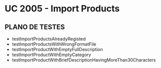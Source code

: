# UC 2005 - Import Products #

## PLANO DE TESTES ##

* testImportProductsAlreadyRegisted
* testImportProductsWithWrongFormatFile
* testImportProductWithEmptyFullDescription
* testImportProductWithEmptyCategory
* testImportProductWithBriefDescriptionHavingMoreThan30Characters